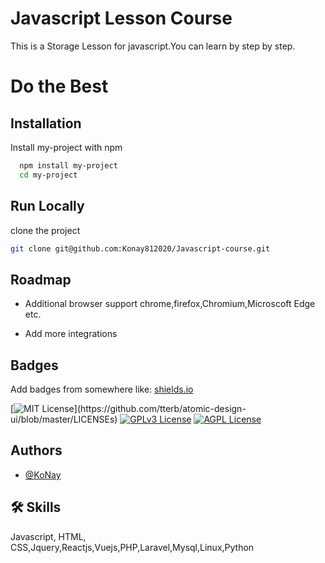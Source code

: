 
# Javascript   Lesson Course
This is a Storage Lesson for javascript.You can learn by
step by step.
# Do the Best

## Installation

Install my-project with npm

```bash
  npm install my-project
  cd my-project
```
## Run Locally
clone the project
  ```bash
  git clone git@github.com:Konay812020/Javascript-course.git
  
```

## Roadmap

- Additional browser support
chrome,firefox,Chromium,Microscoft Edge etc.

- Add more integrations


## Badges

Add badges from somewhere like: [shields.io](https://shields.io/)

[![MIT License](https://img.shields.io/apm/l/atomic-design-ui.svg?)](https://github.com/tterb/atomic-design-ui/blob/master/LICENSEs)
[![GPLv3 License](https://img.shields.io/badge/License-GPL%20v3-yellow.svg)](https://opensource.org/licenses/)
[![AGPL License](https://img.shields.io/badge/license-AGPL-blue.svg)](http://www.gnu.org/licenses/agpl-3.0)


## Authors

- [@KoNay](https://github.com/Konay812020)


## 🛠 Skills
Javascript, HTML, CSS,Jquery,Reactjs,Vuejs,PHP,Laravel,Mysql,Linux,Python


